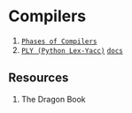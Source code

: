 Compilers
====================

1. [`Phases of Compilers`](phases.html)
2. [`PLY (Python Lex-Yacc)`](https://github.com/dabeaz/ply) [`docs`](https://ply.readthedocs.io/en/latest/)



## Resources
1. The Dragon Book

